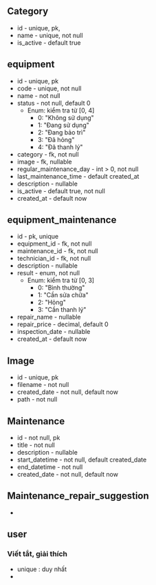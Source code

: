 

## Category
- id  - unique, pk, 
- name - unique, not null
- is_active - default true
## equipment
- id - unique, pk
- code - unique, not null
- name - not null
- status - not null, default 0
    - Enum: kiểm tra từ [0, 4]
        - 0: "Không sử dụng"
        - 1: "Đang sử dụng"
        - 2: "Đang bảo trì"
        - 3: "Đã hỏng"
        - 4: "Đã thanh lý"
- category - fk, not null
- image - fk, nullable
- regular_maintenance_day - int > 0, not null
- last_maintenance_time - default created_at
- description - nullable
- is_active - default true, not null
- created_at - default now
## equipment_maintenance
- id - pk, unique
- equipment_id - fk, not null
- maintenance_id - fk, not null
- technician_id - fk, not null
- description - nullable
- result - enum, not null
    - Enum: kiểm tra từ [0, 3]
        - 0: "Bình thường"
        - 1: "Cần sửa chữa"
        - 2: "Hỏng"
        - 3: "Cần thanh lý"
- repair_name - nullable
- repair_price - decimal, default 0
- inspection_date - nullable
- created_at - default now
## Image
- id - unique, pk
- filename - not null
- created_date - not null, default now
- path - not null

## Maintenance
- id - not null, pk
- title - not null
- description - nullable
- start_datetime - not null, default created_date
- end_datetime - not null
- created_date - not null, default now

## Maintenance_repair_suggestion
-
## user


### Viết tắt, giải thích
- unique : duy nhất
- 